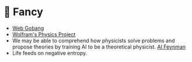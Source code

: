 # 🤯 Fancy

- [Web Gobang](https://jinchen.space/Web_Gobang/)
- [Wolfram's Physics Project](https://www.wolframphysics.org)
- We may be able to comprehend how physicists solve problems and propose theories by training AI to be a theoretical physicist. [AI Feynman](https://arxiv.org/abs/1905.11481)
- Life feeds on negative entropy.

</div>
</div>